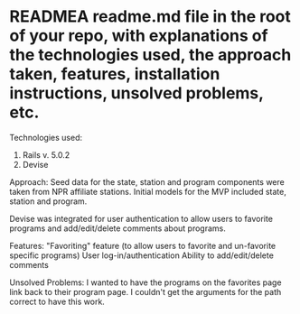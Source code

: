 # READMEA readme.md file in the root of your repo, with explanations of the technologies used, the approach taken, features, installation instructions, unsolved problems, etc.

Technologies used:
1. Rails v. 5.0.2
2. Devise

Approach:
  Seed data for the state, station and program components were taken from NPR affiliate stations. Initial models for the MVP included state, station and program.

  Devise was integrated for user authentication to allow users to favorite programs and add/edit/delete comments about programs.

Features:
  "Favoriting" feature (to allow users to favorite and un-favorite specific programs)
  User log-in/authentication
  Ability to add/edit/delete comments


Unsolved Problems:
  I wanted to have the programs on the favorites page link back to their program page. I couldn't get the arguments for the path correct to have this work.
